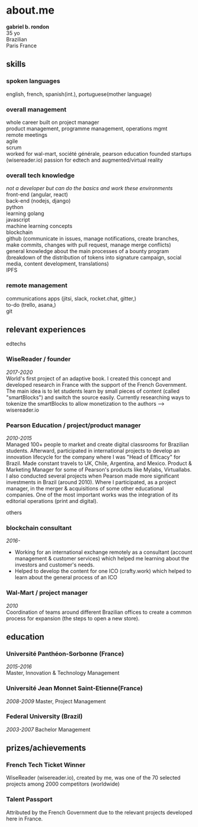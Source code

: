# about.me
**gabriel b. rondon**  
35 yo  
Brazilian  
Paris France  

## skills
### spoken languages 
english, french, spanish(int.), portuguese(mother language)

### overall management
whole career built on project manager  
product management, programme management, operations mgmt  
remote meetings  
agile  
scrum  
worked for wal-mart, société générale, pearson education
founded startups (wisereader.io)
passion for edtech and augmented/virtual reality

### overall tech knowledge
*not a developer but can do the basics and work these environments*  
front-end (angular, react)  
back-end (nodejs, django)  
python  
learning golang  
javascript  
machine learning concepts  
blockchain  
github (communicate in issues, manage notifications, create branches, make commits, changes with pull request, manage merge conflicts)  
general knowledge about the main processes of a bounty program (breakdown of the distribution of tokens into signature campaign, social media, content development, translations)  
IPFS

### remote management
communications apps (jitsi, slack, rocket.chat, gitter,)  
to-do (trello, asana,)  
git

## relevant experiences

edtechs
### WiseReader / **founder**
*2017-2020*  
World's first project of an adaptive book. I created this concept and developed research in France with the support of the French Government. The main idea is to let students learn by small pieces of content (called "smartBlocks") and switch the source easily.
Currently researching ways to tokenize the smartBlocks to allow monetization to the authors --> wisereader.io
### Pearson Education / **project/product manager**
*2010-2015*  
Managed 100+ people to market and create digital classrooms for Brazilian students. Afterward, participated in international projects to develop an innovation lifecycle for the company where I was "Head of Efficacy" for Brazil. Made constant travels to UK, Chile, Argentina, and Mexico.
Product & Marketing Manager for some of Pearson's products like Mylabs, Virtuallabs. 
I also conducted several projects when Pearson made more significant investments in Brazil (around 2010). Where I participated, as a project manager, in the merger & acquisitions of some other educational companies.
One of the most important works was the integration of its editorial operations (print and digital).

others
### blockchain consultant
*2016-*  
- Working for an international exchange remotely as a consultant (account management & customer services) which helped me learning about the investors and customer's needs.
- Helped to develop the content for one ICO (crafty.work) which helped to learn about the general process of an ICO

### Wal-Mart / **project manager**
*2010*  
Coordination of teams around different Brazilian offices to create a common process for expansion (the steps to open a new store).

## education
### Université Panthéon-Sorbonne (France)
*2015-2016*  
Master, Innovation & Technology Management

### Université Jean Monnet Saint-Etienne(France)
*2008-2009*
Master, Project Management

### Federal University (Brazil)
*2003-2007*
Bachelor Management

## prizes/achievements
### French Tech Ticket Winner
WiseReader (wisereader.io), created by me, was one of the 70 selected projects among 2000 competitors (worldwide)

### Talent Passport
Attributed by the French Government due to the relevant projects developed here in France.

